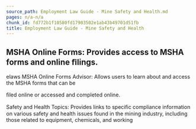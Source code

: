 ```yaml
---
source_path: Employment Law Guide - Mine Safety and Health.md
pages: n/a-n/a
chunk_id: fd772b1f10580fd17903502e1ab43b49701d51fb
title: Employment Law Guide - Mine Safety and Health
---
```

## MSHA Online Forms: Provides access to MSHA forms and online ﬁlings.

elaws MSHA Online Forms Advisor: Allows users to learn about and access the MSHA forms that can be

ﬁled online or accessed and completed online.

Safety and Health Topics: Provides links to speciﬁc compliance information on various safety and health issues found in the mining industry, including those related to equipment, chemicals, and working
